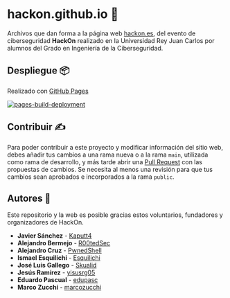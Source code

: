 # hackon.github.io :rocket:
Archivos que dan forma a la página web [hackon.es](https://hackon.es/), del evento de ciberseguridad **HackOn** realizado en la Universidad Rey Juan Carlos por alumnos del Grado en Ingeniería de la Ciberseguridad.

## Despliegue :package:

Realizado con [GitHub Pages](https://pages.github.com/)

[![pages-build-deployment](https://github.com/HackOnURJC/hackon.github.io/actions/workflows/pages/pages-build-deployment/badge.svg)](https://github.com/HackOnURJC/hackon.github.io/actions/workflows/pages/pages-build-deployment)

## Contribuir :writing_hand:

Para poder contribuir a este proyecto y modificar información del sitio web, debes añadir tus cambios a una rama nueva o a la rama `main`, utilizada como rama de desarrollo, y más tarde abrir una [Pull Request](https://github.com/HackOnURJC/hackon.github.io/pulls) con las propuestas de cambios. Se necesita al menos una revisión para que tus cambios sean aprobados e incorporados a la rama `public`.

## Autores :busts_in_silhouette:

Este repositorio y la web es posible gracias estos voluntarios, fundadores y organizadores de HackOn.

* **Javier Sánchez** - [Kaputt4](https://github.com/Kaputt4)
* **Alejandro Bermejo** - [R00tedSec](https://github.com/R00tedSec)
* **Alejandro Cruz** - [PwnedShell](https://github.com/PwnedShell)
* **Ismael Esquilichi** - [Esquilichi](https://github.com/esquilichi)
* **José Luis Gallego** - [Skualid](https://github.com/Skualid)
* **Jesús Ramírez** - [yisusrg05](https://github.com/yisusrg05)
* **Eduardo Pascual** - [edupasc](https://github.com/edupasc)
* **Marco Zucchi** - [marcozucchi](https://github.com/marcozucchi)
